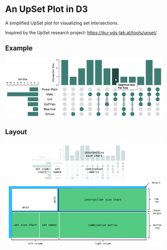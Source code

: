 # An UpSet Plot in D3

A simplified UpSet plot for visualizing set intersections.

Inspired by the UpSet research project: https://jku-vds-lab.at/tools/upset/

## Example

![Example](resources/UpSet_plot_example.png?raw=true "Example")


## Layout

![Layout](resources/UpSet_plot_layout.png?raw=true "Layout")
